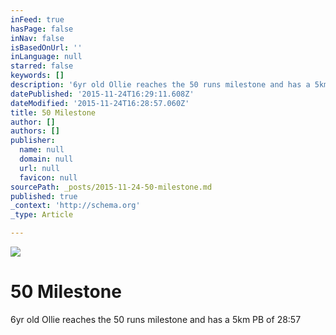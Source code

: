 ```yaml
---
inFeed: true
hasPage: false
inNav: false
isBasedOnUrl: ''
inLanguage: null
starred: false
keywords: []
description: '6yr old Ollie reaches the 50 runs milestone and has a 5km PB of 28:57'
datePublished: '2015-11-24T16:29:11.608Z'
dateModified: '2015-11-24T16:28:57.060Z'
title: 50 Milestone
author: []
authors: []
publisher:
  name: null
  domain: null
  url: null
  favicon: null
sourcePath: _posts/2015-11-24-50-milestone.md
published: true
_context: 'http://schema.org'
_type: Article

---
```

![](https://the-grid-user-content.s3-us-west-2.amazonaws.com/0b3ef71c-15b2-41a8-9fb5-2b60281b559f.jpg)

# 50 Milestone

6yr old Ollie reaches the 50 runs milestone and has a 5km PB of 28:57